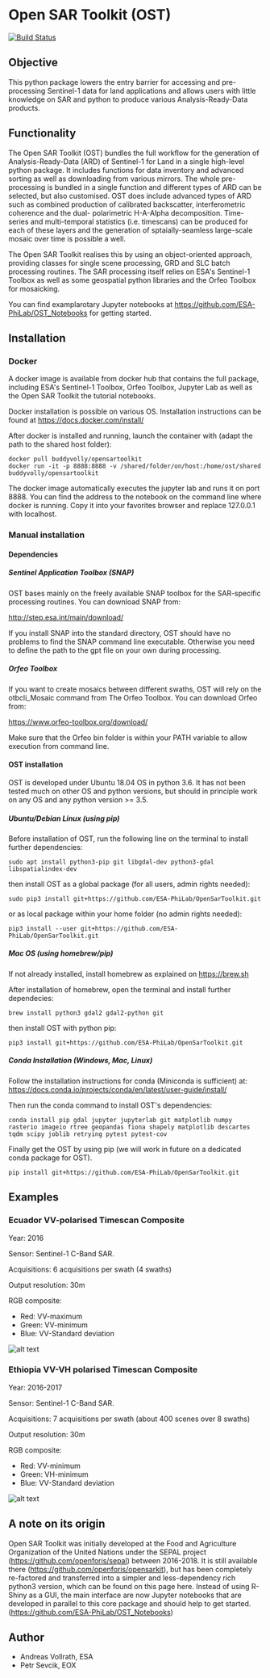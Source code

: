 # Open SAR Toolkit (OST)
[![Build Status](https://travis-ci.org/EOX-A/OpenSarToolkit.svg?branch=master)](https://travis-ci.org/EOX-A/OpenSarToolkit)

## Objective

This python package lowers the entry barrier for accessing and pre-processing 
Sentinel-1 data for land applications and allows users with little knowledge 
on SAR and python to produce various Analysis-Ready-Data products.

## Functionality

The Open SAR Toolkit (OST) bundles the full workflow for the generation of 
Analysis-Ready-Data (ARD) of Sentinel-1 for Land in a single high-level 
python package. It includes functions for data inventory and advanced sorting 
as well as downloading from various mirrors. The whole pre-processing is 
bundled in a single function and different types of ARD can be selected,
but also customised. OST does include advanced types of ARD such as combined
production of calibrated backscatter, interferometric coherence and the dual-
polarimetric H-A-Alpha decomposition. Time-series and multi-temporal statistics
(i.e. timescans) can be produced for each of these layers and the generation of 
sptaially-seamless large-scale mosaic over time is possible a well.

The Open SAR Toolkit realises this by using an object-oriented approach, 
providing classes for single scene processing, GRD and SLC batch processing 
routines. The SAR processing itself relies on ESA's Sentinel-1 Toolbox as well 
as some geospatial python libraries and the Orfeo Toolbox for mosaicking.

You can find examplarotary Jupyter notebooks at 
https://github.com/ESA-PhiLab/OST_Notebooks for getting started. 

## Installation

### Docker 

A docker image is available from docker hub that contains the full package, 
including ESA's Sentinel-1 Toolbox, Orfeo Toolbox, Jupyter Lab as well
as the Open SAR Toolkit the tutorial notebooks.

Docker installation is possible on various OS. Installation instructions can be 
found at https://docs.docker.com/install/

After docker is installed and running, launch the container with 
(adapt the path to the shared host folder):

```
docker pull buddyvolly/opensartoolkit
docker run -it -p 8888:8888 -v /shared/folder/on/host:/home/ost/shared buddyvolly/opensartoolkit
```

The docker image automatically executes the jupyter lab and runs it on 
port 8888. You can find the address to the notebook on the command line where 
docker is running. Copy it into your favorites browser and replace 
127.0.0.1 with localhost.


### Manual installation

#### Dependencies

##### Sentinel Application Toolbox (SNAP)

OST bases mainly on the freely available SNAP toolbox for the 
SAR-specific processing routines. You can download SNAP from:

http://step.esa.int/main/download/

If you install SNAP into the standard directory, OST should have no problems 
to find the SNAP command line executable. Otherwise you need to define the path 
to the gpt file on your own during processing.

##### Orfeo Toolbox

If you want to create mosaics between different swaths, OST will rely on the 
otbcli_Mosaic command from The Orfeo Toolbox. You can download Orfeo from:

https://www.orfeo-toolbox.org/download/

Make sure that the Orfeo bin folder is within your PATH variable to allow 
execution from command line.

#### OST installation

OST is developed under Ubuntu 18.04 OS in python 3.6. It has not been tested 
much on other OS and python versions, but should in principle work on any OS 
and any python version >= 3.5.

##### Ubuntu/Debian Linux (using pip)

Before installation of OST, run the following line on the terminal to 
install further dependencies:

```
sudo apt install python3-pip git libgdal-dev python3-gdal libspatialindex-dev
```

then install OST as a global package (for all users, admin rights needed):

```
sudo pip3 install git+https://github.com/ESA-PhiLab/OpenSarToolkit.git
```

or as local package within your home folder (no admin rights needed):

```
pip3 install --user git+https://github.com/ESA-PhiLab/OpenSarToolkit.git
```


##### Mac OS (using homebrew/pip)

If not already installed, install homebrew as explained on https://brew.sh

After installation of homebrew, open the terminal and install 
further dependecies:

```
brew install python3 gdal2 gdal2-python git
```

then install OST with python pip:
```
pip3 install git+https://github.com/ESA-PhiLab/OpenSarToolkit.git
```


##### Conda Installation (Windows, Mac, Linux)

Follow the installation instructions for conda (Miniconda is sufficient) at:
https://docs.conda.io/projects/conda/en/latest/user-guide/install/

Then run the conda command to install OST's dependencies:
```
conda install pip gdal jupyter jupyterlab git matplotlib numpy rasterio imageio rtree geopandas fiona shapely matplotlib descartes tqdm scipy joblib retrying pytest pytest-cov
```

Finally get the OST by using pip 
(we will work in future on a dedicated conda package for OST).
```
pip install git+https://github.com/ESA-PhiLab/OpenSarToolkit.git
```


## Examples

### Ecuador VV-polarised Timescan Composite

Year: 2016

Sensor: Sentinel-1 C-Band SAR.

Acquisitions: 6 acquisitions per swath (4 swaths)

Output resolution: 30m

RGB composite:
  - Red: VV-maximum
  - Green: VV-minimum
  - Blue: VV-Standard deviation

![alt text](https://github.com/openforis/opensarkit/raw/master/shiny/www/ecuador_VV_max_min_std.png)

### Ethiopia VV-VH polarised Timescan Composite

Year: 2016-2017

Sensor: Sentinel-1 C-Band SAR.

Acquisitions: 7 acquisitions per swath (about 400 scenes over 8 swaths)

Output resolution: 30m

RGB composite:
  - Red: VV-minimum
  - Green: VH-minimum
  - Blue: VV-Standard deviation

![alt text](https://github.com/openforis/opensarkit/raw/master/shiny/www/eth_vvvh_ts.jpeg)


## A note on its origin

Open SAR Toolkit was initially developed at the Food and Agriculture 
Organization of the United Nations under the SEPAL project 
(https://github.com/openforis/sepal) between 2016-2018. 
It is still available there (https://github.com/openforis/opensarkit), 
but has been completely re-factored and transferred into a simpler and 
less-dependency rich python3 version, which can be found on this page here. 
Instead of using R-Shiny as a GUI, the main interface are now Jupyter notebooks 
that are developed in parallel to this core package and should help to get started.
(https://github.com/ESA-PhiLab/OST_Notebooks) 


## Author

* Andreas Vollrath, ESA
* Petr Sevcik, EOX
